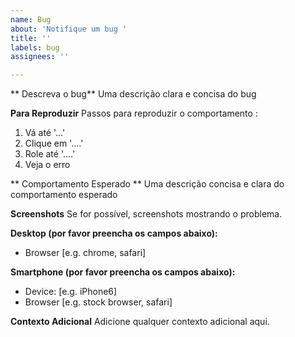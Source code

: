 ```yaml
---
name: Bug
about: 'Notifique um bug '
title: ''
labels: bug
assignees: ''

---
```


** Descreva o bug**
Uma descrição clara e concisa do bug

**Para Reproduzir**
Passos para reproduzir o comportamento :
1. Vá até '...'
2. Clique em '....'
3. Role até '....'
4. Veja o erro

** Comportamento Esperado **
Uma descrição concisa e clara do comportamento esperado

**Screenshots**
Se for possível, screenshots mostrando o problema.

**Desktop (por favor preencha os campos abaixo):**
 - Browser [e.g. chrome, safari]

**Smartphone (por favor preencha os campos abaixo):**
 - Device: [e.g. iPhone6]
 - Browser [e.g. stock browser, safari]

**Contexto Adicional**
Adicione qualquer contexto adicional aqui.
